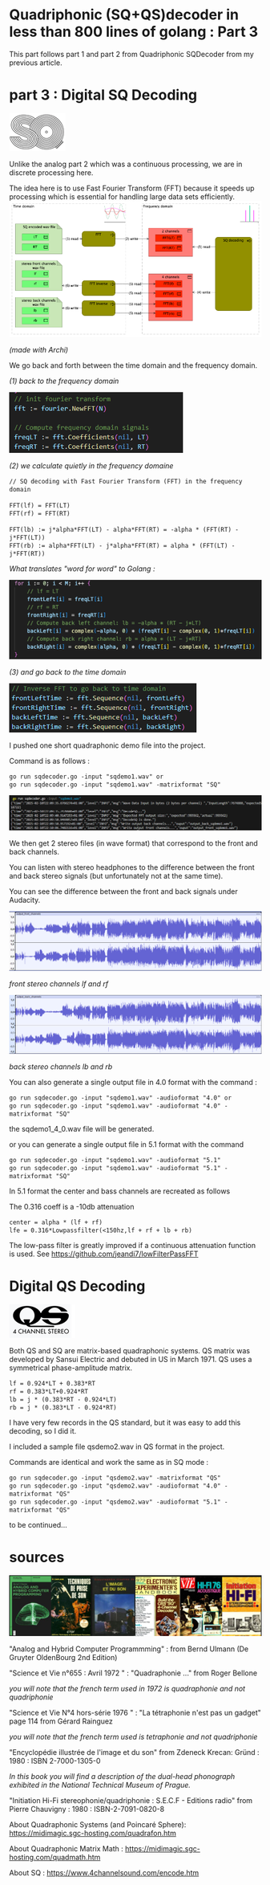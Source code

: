 # Quadriphonic (SQ+QS)decoder in less than 800 lines of golang : Part 3

This part follows part 1 and part 2 from Quadriphonic SQDecoder from my previous article.

# part 3 : Digital SQ Decoding

![example](./images/SQsymbol.png)

Unlike the analog part 2 which was a continuous processing, we are in discrete processing here.

The idea here is to use Fast Fourier Transform (FFT) because it speeds up processing  which is essential for handling large data sets efficiently.
![example](./images/FFTArchi.png)

*(made with Archi)*

We go back and forth between the time domain and the frequency domain.

*(1) back to the frequency domain*

![example](./images/fft1.png)

*(2) we calculate quietly in the frequency domaine*

```
// SQ decoding with Fast Fourier Transform (FFT) in the frequency domain

FFT(lf) = FFT(LT) 
FFT(rf) = FFT(RT)

FFT(lb) := j*alpha*FFT(LT) - alpha*FFT(RT) = -alpha * (FFT(RT) - j*FFT(LT))
FFT(rb) := alpha*FFT(LT) - j*alpha*FFT(RT) = alpha * (FFT(LT) - j*FFT(RT))
```

*What translates "word for word" to Golang :*

![example](./images/fft2.png)

*(3) and go back to the time domain*

![example](./images/fft3.png)

I pushed one short quadraphonic demo file into the project. 

Command is as follows :

```
go run sqdecoder.go -input "sqdemo1.wav" or
go run sqdecoder.go -input "sqdemo1.wav" -matrixformat "SQ"
```
![example](./images/commandeSqDecoder.png)

We then get 2 stereo files (in wave format) that correspond to the front and back channels.

You can listen with stereo headphones to the difference between the front and back stereo signals (but unfortunately not at the same time).

You can see the difference between the front and back signals under Audacity.

![example](./images/outputFrontAudacy.png)

*front stereo channels lf and rf*

![example](./images/outputBackAudacy.png)

*back stereo channels lb and rb*

You can also generate a single output file in 4.0 format with the command :

```
go run sqdecoder.go -input "sqdemo1.wav" -audioformat "4.0" or 
go run sqdecoder.go -input "sqdemo1.wav" -audioformat "4.0" -matrixformat "SQ"
```

the sqdemo1_4_0.wav file will be generated.

or you can generate a single output file in 5.1 format with the command

```
go run sqdecoder.go -input "sqdemo1.wav" -audioformat "5.1"
go run sqdecoder.go -input "sqdemo1.wav" -audioformat "5.1" -matrixformat "SQ"

```
In 5.1 format the center and bass channels are recreated as follows

The 0.316 coeff is a -10db attenuation

```
center = alpha * (lf + rf)
lfe = 0.316*Lowpassfilter(<150hz,lf + rf + lb + rb)

```
The low-pass filter is greatly improved if a continuous attenuation function is used.
See https://github.com/jeandi7/lowFilterPassFFT


# Digital QS Decoding

![example](./images/QSsymbol.png)

Both QS and SQ are matrix-based quadraphonic systems. 
QS matrix was developed by Sansui Electric and debuted in US in March 1971.
QS uses a symmetrical phase-amplitude matrix.

```
lf = 0.924*LT + 0.383*RT
rf = 0.383*LT+0.924*RT
lb = j * (0.383*RT - 0.924*LT)
rb = j * (0.383*LT - 0.924*RT)
```
I have very few records in the QS standard, but it was easy to add this decoding, so I did it. 

I included a sample file qsdemo2.wav in QS format in the project.

Commands are identical and work the same as in SQ mode :

```
go run sqdecoder.go -input "qsdemo2.wav" -matrixformat "QS"
go run sqdecoder.go -input "qsdemo2.wav" -audioformat "4.0" -matrixformat "QS"
go run sqdecoder.go -input "qsdemo2.wav" -audioformat "5.1" -matrixformat "QS"
```


to be continued...

# sources

![example](./images/books.png)

"Analog and Hybrid Computer Programmming" : from Bernd Ulmann (De Gruyter OldenBourg 2nd Edition)

"Science et Vie n°655 : Avril 1972 " : "Quadraphonie ..." from Roger Bellone

*you will note that the french term used in 1972 is quadraphonie and not quadriphonie*

"Science et Vie N°4 hors-série 1976 " : "La tétraphonie n'est pas un gadget" page 114 from Gérard Rainguez

*you will note that the french term used is tetraphonie and not quadriphonie*

"Encyclopédie illustrée de l'image et du son" from Zdeneck Krecan: Gründ : 1980 : ISBN 2-7000-1305-0

*In this book you will find a description of the _dual-head_ phonograph exhibited in the National Technical Museum of Prague.*

"Initiation Hi-Fi stereophonie/quadriphonie : S.E.C.F - Editions radio" from Pierre Chauvigny  : 1980 : ISBN-2-7091-0820-8

About Quadraphonic Systems (and Poincaré Sphere): https://midimagic.sgc-hosting.com/quadrafon.htm

About Quadraphonic Matrix Math : https://midimagic.sgc-hosting.com/quadmath.htm

About SQ :  https://www.4channelsound.com/encode.htm


